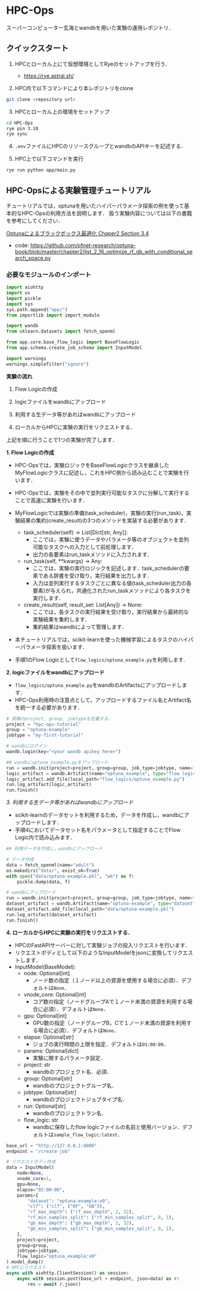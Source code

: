 # HPC-Ops

スーパーコンピューター玄海とwandbを用いた実験の運用レポジトリ．

## クイックスタート

1. HPCとローカル上にて仮想環境としてRyeのセットアップを行う．
    - https://rye.astral.sh/

2. HPC内で以下コマンドにより本レポジトリをclone

```bash
git clone <repository url>
```

3. HPCとローカル上の環境をセットアップ

```bash
cd HPC-Ops
rye pin 3.10
rye sync
```

4. `.env`ファイルにHPCのリソースグループとwandbのAPIキーを記述する．

5. HPC上で以下コマンドを実行
```bash
rye run python app/main.py
```

## HPC-Opsによる実験管理チュートリアル

チュートリアルでは，optunaを用いたハイパーパラメータ探索の例を使って基本的なHPC-Opsの利用方法を説明します．
扱う実験内容については以下の書籍を参考にしてください．

[Optunaによるブラックボックス最適化 Chaper2 Section 3.4](https://books.google.co.jp/books/about/Optuna%E3%81%AB%E3%82%88%E3%82%8B%E3%83%96%E3%83%A9%E3%83%83%E3%82%AF%E3%83%9C%E3%83%83%E3%82%AF%E3%82%B9.html?id=geatEAAAQBAJ&source=kp_book_description&redir_esc=y)
- code: https://github.com/pfnet-research/optuna-book/blob/master/chapter2/list_2_16_optimize_rf_gb_with_conditional_search_space.py

### 必要なモジュールのインポート

```python
import aiohttp
import os
import pickle
import sys
sys.path.append("app/")
from importlib import import_module

import wandb
from sklearn.datasets import fetch_openml

from app.core.base_flow_logic import BaseFlowLogic
from app.schema.create_job_schema import InputModel

import warnings
warnings.simplefilter("ignore")
```

**実験の流れ**

1. Flow Logicの作成

2. logicファイルをwandbにアップロード

3. 利用する生データ等があればwandbにアップロード

4. ローカルからHPCに実験の実行をリクエストする．

上記を順に行うことで1つの実験が完了します．

**1. Flow Logicの作成**

- HPC-Opsでは，実験ロジックをBaseFlowLogicクラスを継承したMyFlowLogicクラスに記述し，これをHPC側から読み込むことで実験を行います．
- HPC-Opsでは，実験をその中で並列実行可能なタスクに分解して実行することで高速に実験を行います．
- MyFlowLogicでは実験の準備(task_scheduler)，実験の実行(run_task)，実験結果の集約(create_result)の3つのメソッドを実装する必要があります．
    - task_scheduler(self) -> List[Dict[str, Any]]:
        - ここでは，実験に使うデータやパラメータ等のオブジェクトを並列可能なタスクへの入力として前処理します．
        - 出力の各要素はrun_taskメソッドに入力されます．
    - run_task(self, **kwargs) -> Any:
        - ここでは，実験の実行ロジックを記述します．task_schedulerの要素である辞書を受け取り，実行結果を出力します．
        - 入力は並列実行するタスクごとに異なる値(task_scheduler出力の各要素)が与えられ，共通化されたrun_taskメソッドにより各タスクを実行します．
    - create_result(self, result_set: List[Any]) -> None:
        - ここでは，各タスクの実行結果を受け取り，実行結果から最終的な実験結果を集約します．
        - 集約結果はwandbによって管理します．

- 本チュートリアルでは，scikit-learnを使った機械学習によるタスクのハイパーパラメータ探索を扱います．
- 手順1のFlow Logicとして`flow_logics/optuna_example.py`を利用します.

**2. logicファイルをwandbにアップロード**

- `flow_logics/optuna_example.py`をwandbのArtifactsにアップロードします．
- HPC-Ops利用時の注意点として，アップロードするファイル名とArtifact名を統一する必要があります．

```python
# 実験のproject, group, jobtypeを定義する.
project = "hpc-ops-tutorial"
group = "optuna-example"
jobtype = "my-first-tutorial"

# wandbにログイン
wandb.login(key="<your wandb apikey here>")
```

```python
## wandbにoptuna_example.pyをアップロード
run = wandb.init(project=project, group=group, job_type=jobtype, name="upload-flow-logic")
logic_artifact = wandb.Artifact(name="optuna_example", type="flow logic")
logic_artifact.add_file(local_path="flow_logics/optuna_example.py")
run.log_artifact(logic_artifact)
run.finish()
```

*3. 利用する生データ等があればwandbにアップロード*
- scikit-learnのデータセットを利用するため，データを作成し，wandbにアップロードします．
- 手順4においてデータセット名をパラメータとして指定することでFlow Logic内で読み込みます．

```python
## 利用データを作成し，wandbにアップロード

# データ作成
data = fetch_openml(name="adult")
os.makedirs("data/", exist_ok=True)
with open("data/optuna-example.pkl", "wb") as f:
    pickle.dump(data, f)

# wandbにアップロード
run = wandb.init(project=project, group=group, job_type=jobtype, name="upload-dataset")
dataset_artifact = wandb.Artifact(name="optuna-example", type="dataset")
dataset_artifact.add_file(local_path="data/optuna-example.pkl")
run.log_artifact(dataset_artifact)
run.finish()
```

**4. ローカルからHPCに実験の実行をリクエストする．**

- HPCのFastAPIサーバーに対して実験ジョブの投入リクエストを行います．
- リクエストボディとして以下のようなInputModelをjsonに変換してリクエストします．
- InputModel(BaseModel):
    - node: Optional[int]
        - ノード数の指定（１ノード以上の資源を使用する場合に必須）．デフォルトは`None`．
    - vnode_core: Optional[int]
        - コア数の指定（ノードグループAで１ノード未満の資源を利用する場合に必須）．デフォルトは`None`．
    - gpu: Optional[int]
        - GPU数の指定（ノードグループB，Cで１ノード未満の資源を利用する場合に必須）．デフォルトは`None`．
    - elapse: Optional[str]
        - ジョブの実行時間の上限を指定．デフォルトは`01:00:00`．
    - params: Optional[dict]
        - 実験に関するパラメータ設定．
    - project: str
        - wandbのプロジェクト名．必須．
    - group: Optional[str]
        - wandbのプロジェクトグループ名．
    - jobtype: Optional[str]
        - wandbのプロジェクトジョブタイプ名．
    - run: Optional[str]
        - wandbのプロジェクトラン名．
    - flow_logic: str
        - wandbに保存したflow logicファイルの名前と使用バージョン．デフォルトは`sample_flow_logic:latest`．

```python
base_url = "http://127.0.0.1:8000"
endpoint = "/create-job"

# リクエストボディ作成
data = InputModel(
    node=None,
    vnode_core=1,
    gpu=None,
    elapse="02:00:00",
    params={
        "dataset": "optuna-example:v0",
        "clf": ("clf", ("RF", "GB")),
        "rf_max_depth": ("rf_max_depth", 2, 32),
        "rf_min_samples_split": ("rf_min_samples_split", 0, 1),
        "gb_max_depth": ("gb_max_depth", 2, 32),
        "gb_min_samples_split": ("gb_min_samples_split", 0, 1),
    },
    project=project,
    group=group,
    jobtype=jobtype,
    flow_logic="optuna_example:v0"
).model_dump()
# HPCにリクエスト
async with aiohttp.ClientSession() as session:
    async with session.post(base_url + endpoint, json=data) as r:
        res = await r.json()
```